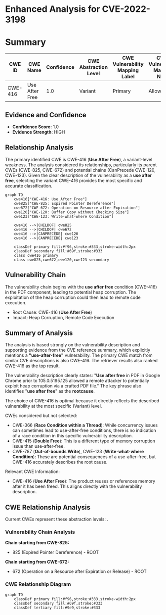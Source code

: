 # Enhanced Analysis for CVE-2022-3198

# Summary
| CWE ID | CWE Name | Confidence | CWE Abstraction Level | CWE Vulnerability Mapping Label | CWE-Vulnerability Mapping Notes |
|---|---|---|---|---|---|
| CWE-416 | Use After Free | 1.0 | Variant | Primary | Allowed |

## Evidence and Confidence

*   **Confidence Score:** 1.0
*   **Evidence Strength:** HIGH

## Relationship Analysis
The primary identified CWE is CWE-416 (**Use After Free**), a variant-level weakness. The analysis considered its relationships, particularly its parent CWEs (CWE-825, CWE-672) and potential chains (CanPrecede CWE-120, CWE-123). Given the clear description of the vulnerability as a **use after free**, selecting the variant CWE-416 provides the most specific and accurate classification.

```mermaid
graph TD
    cwe416["CWE-416: Use After Free"]
    cwe825["CWE-825: Expired Pointer Dereference"]
    cwe672["CWE-672: Operation on Resource after Expiration"]
    cwe120["CWE-120: Buffer Copy without Checking Size"]
    cwe123["CWE-123: Write-what-where Condition"]
    
    cwe416 -->|CHILDOF| cwe825
    cwe416 -->|CHILDOF| cwe672
    cwe416 -->|CANPRECEDE| cwe120
    cwe416 -->|CANPRECEDE| cwe123
    
    classDef primary fill:#f96,stroke:#333,stroke-width:2px
    classDef secondary fill:#69f,stroke:#333
    class cwe416 primary
    class cwe825,cwe672,cwe120,cwe123 secondary
```

## Vulnerability Chain
The vulnerability chain begins with the **use after free** condition (CWE-416) in the PDF component, leading to potential heap corruption. The exploitation of the heap corruption could then lead to remote code execution.
  - Root Cause: CWE-416 (**Use After Free**)
  - Impact: Heap Corruption, Remote Code Execution

## Summary of Analysis
The analysis is based strongly on the vulnerability description and supporting evidence from the CVE reference summary, which explicitly mentions a **"use-after-free"** vulnerability. The primary CWE match from similar CVE descriptions is also CWE-416. The retriever results also ranked CWE-416 as the top result.

The vulnerability description clearly states: "**Use after free** in PDF in Google Chrome prior to 105.0.5195.125 allowed a remote attacker to potentially exploit heap corruption via a crafted PDF file." The key phrase also identifies "**use after free**" as the **rootcause**.

The choice of CWE-416 is optimal because it directly reflects the described vulnerability at the most specific (Variant) level.

CWEs considered but not selected:

*   CWE-366 (**Race Condition within a Thread**): While concurrency issues can sometimes lead to use-after-free conditions, there is no indication of a race condition in this specific vulnerability description.
*   CWE-415 (**Double Free**): This is a different type of memory corruption issue than use-after-free.
*   CWE-787 (**Out-of-bounds Write**), CWE-123 (**Write-what-where Condition**): These are potential consequences of a use-after-free, but CWE-416 accurately describes the root cause.

Relevant CWE Information:
*   CWE-416 (**Use After Free**): The product reuses or references memory after it has been freed. This aligns directly with the vulnerability description.


## CWE Relationship Analysis

Current CWEs represent these abstraction levels: .


### Vulnerability Chain Analysis

**Chain starting from CWE-825:**
- 825 (Expired Pointer Dereference) - ROOT


**Chain starting from CWE-672:**
- 672 (Operation on a Resource after Expiration or Release) - ROOT



### CWE Relationship Diagram

```mermaid
graph TD
    classDef primary fill:#f96,stroke:#333,stroke-width:2px
    classDef secondary fill:#69f,stroke:#333
    classDef tertiary fill:#9e9,stroke:#333
```